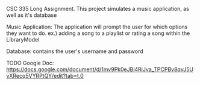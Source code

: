 CSC 335 Long Assignment. This project simulates a music application, as well as it's database

Music Application:
  The application will prompt the user for which options they want to do.
  ex.) adding a song to a playlist or rating a song within the LibraryModel

Database:
  contains the user's username and password

TODO Google Doc:
https://docs.google.com/document/d/1mv9Pk0eJBi4RjJva_TPCPBv8qvJ5UvXRecq5VYRPtQY/edit?tab=t.0
